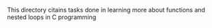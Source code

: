 This directory citains tasks done in learning more about functions and nested loops in C programming
